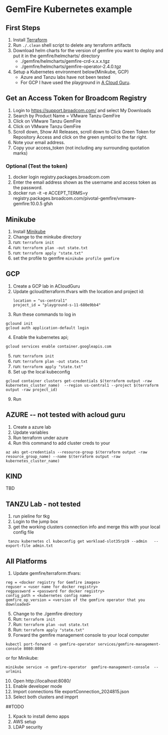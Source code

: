 # GemFire Kubernetes example

## First Steps
1. Install [Terraform](https://registry.terraform.io/)
2. Run ```./.clean``` shell script to delete any terraform artifacts 
3. Download helm charts for the version of gemfire you want to deploy and put it in the gemfire/helmcharts/ directory
    - ./gemfire/helmcharts/gemfire-crd-x.x.x.tgz
    - ./gemfire/helmcharts/gemfire-operator-2.4.0.tgz
4. Setup a Kubernetes environment below(Minikube, GCP) 
   - Azure and Tanzu labs have not been tested 
   - For GCP I have used the playground in [A Cloud Guru](https://learn.acloud.guru/cloud-playground/cloud-sandboxes).
 
## Get an Access Token for Broadcom Registry
1. Login to https://support.broadcom.com/ and select My Downloads
2. Search by Product Name = VMware Tanzu GemFire
3. Click on VMware Tanzu GemFire
4. Click on VMware Tanzu GemFire
5. Scroll down, Show All Releases, scroll down to Click Green Token for Repository Access and click on the green symbol to the far right.
6. Note your email address.  
7. Copy your access_token (not including any surrounding quotation marks)
### Optional (Test the token)
1. docker login registry.packages.broadcom.com
2. Enter the email address shown as the username and access token as the password.
3.  docker run -it -e ACCEPT_TERMS=y registry.packages.broadcom.com/pivotal-gemfire/vmware-gemfire:10.0.5 gfsh

## Minikube
1. Install [Minikube](https://minikube.sigs.k8s.io/docs/)
2. Change to the minkube directory
3.  run: ```terraform init``` 
4.  run: ```terraform plan -out state.txt``` 
5.  run: ```terraform apply "state.txt" ``` 
6.  set the profile to gemfire ```minikube profile gemfire```

## GCP
1. Create a GCP lab in ACloudGuru
2. Update gcloud/terraform.tfvars with the location and project id: 
   ```
   location = "us-central1"
   project_id = "playground-s-11-680e9bb4" 
    ```
3. Run these commands to log in 
```
gclound init
gcloud auth application-default login   

```
4. Enable the kubernetes api;
```
gcloud services enable container.googleapis.com
```
5.  run: ```terraform init``` 
6.  run: ```terraform plan -out state.txt``` 
7.  run: ```terraform apply "state.txt" ``` 
8.  Set up the local kubeconfig
```
gcloud container clusters get-credentials $(terraform output -raw kubernetes_cluster_name)  --region us-central1 --project $(terraform output -raw project_id)
```
9. Run 

## AZURE -- not tested with acloud guru
1. Create a azure lab 
2. Update variables
3. Run terraform under azure
4. Run this command to add cluster creds to your   
```
az aks get-credentials --resource-group $(terraform output -raw resource_group_name) --name $(terraform output -raw kubernetes_cluster_name)    
```



## KIND
TBD

## TANZU Lab - not tested
1. run pieline for tkg
2. Login to the jump box
3. get the working clusters connection info and merge this with your local config file
```
 tanzu kubernetes cl kubeconfig get workload-slot35rp19 --admin   --export-file admin.txt
```

## All Platforms
1. Update gemfire/terraform.tfvars:
```
reg = <docker registry for Gemfire images>
reguser = <user name for docker registry>
regpassword = <password for docker registry>
config_path = <kubernetes config name>
gemfire_op_version = <version of the gemfire operator that you downloaded>
```
5.  Change to the ./gemfire directory
6.  Run: ```terraform init``` 
7.  Run: ```terraform plan -out state.txt``` 
8.  Run: ```terraform apply "state.txt" ``` 
9.  Forward the gemfire management console to your local computer
```
kubectl port-forward -n gemfire-operator services/gemfire-management-console 8080:8080 
```
or for Minikube:
```
minikube service -n gemfire-operator  gemfire-management-console  --urlmini
```
10. Open http://localhost:8080/
11. Enable developer mode
12. Import connections file exportConnection_2024815.json
13. Select both clusters and impprt 

##TODO
1. Kpack to install demo apps
2. AWS setup
3. LDAP security

